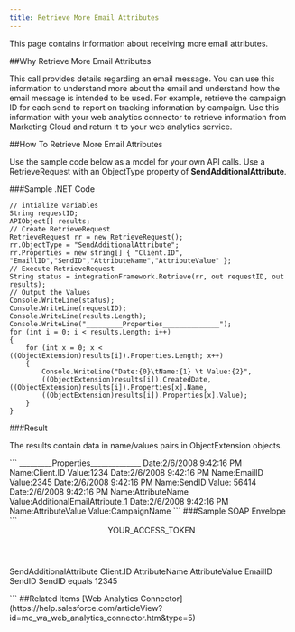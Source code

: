 ```yaml
---
title: Retrieve More Email Attributes
---
```

<p>This page contains information  about receiving more email attributes.</p>

##Why Retrieve More Email Attributes
<p>This call provides details regarding an email message. You can use this information to understand more about the email and understand how the email message is intended to be used. For example, retrieve the campaign ID for each send to report on tracking information by campaign. Use this information with your web analytics connector to retrieve information from Marketing Cloud and return it to your web analytics service.</p>

##How To Retrieve More Email Attributes
<p>Use the sample code below as a model for your own API calls. Use a RetrieveRequest with an ObjectType property of <strong>SendAdditionalAttribute</strong>.</p>

###Sample .NET Code
```
// intialize variables
String requestID;
APIObject[] results;
// Create RetrieveRequest
RetrieveRequest rr = new RetrieveRequest();
rr.ObjectType = "SendAdditionalAttribute";
rr.Properties = new string[] { "Client.ID", "EmaillID","SendID","AttributeName","AttributeValue" };
// Execute RetrieveRequest
String status = integrationFramework.Retrieve(rr, out requestID, out results);
// Output the Values
Console.WriteLine(status);
Console.WriteLine(requestID);
Console.WriteLine(results.Length);
Console.WriteLine("_________Properties______________");
for (int i = 0; i < results.Length; i++)
{
    for (int x = 0; x < ((ObjectExtension)results[i]).Properties.Length; x++)
    {
        Console.WriteLine("Date:{0}\tName:{1} \t Value:{2}",
        ((ObjectExtension)results[i]).CreatedDate, ((ObjectExtension)results[i]).Properties[x].Name,
        ((ObjectExtension)results[i]).Properties[x].Value);
    }
}
```
###Result
<p>The results contain data in name/values pairs in ObjectExtension objects.</p>
```
_________Properties______________
Date:2/6/2008 9:42:16 PM Name:Client.ID Value:1234
Date:2/6/2008 9:42:16 PM Name:EmailID Value:2345
Date:2/6/2008 9:42:16 PM Name:SendID Value: 56414
Date:2/6/2008 9:42:16 PM Name:AttributeName Value:AdditionalEmailAttribute_1
Date:2/6/2008 9:42:16 PM Name:AttributeValue Value:CampaignName
```
###Sample SOAP Envelope
```
<Envelope xmlns="http://schemas.xmlsoap.<wbr>org/soap/envelope/" xmlns:xsi="http://www.w3.org/<wbr>2001/XMLSchema-instance">
 <Header>
    <fueloauth>YOUR_ACCESS_TOKEN</fueloauth>
 </Header>
 <Body>
   <RetrieveRequestMsg xmlns="http://exacttarget.com/<wbr>wsdl/partnerAPI">
    <RetrieveRequest>

<ObjectType>SendAdditionalAttribute</ObjectType>
      <Properties>Client.ID</Properties>
      <Properties>AttributeName</Properties>
      <Properties>AttributeValue</Properties>
      <Properties>EmailID</Properties>
      <Properties>SendID</Properties>
      <Filter xsi:type="ns1:SimpleFilterPart" xmlns:ns1="http://exacttarget.<wbr>com/wsdl/partnerAPI">
       <Property>SendID</Property>
       <SimpleOperator>equals</SimpleOperator>
       <Value>12345</Value>
      </Filter>
    </RetrieveRequest>
   </RetrieveRequestMsg>
 </Body>
</Envelope>
```
##Related Items
[Web Analytics Connector](https://help.salesforce.com/articleView?id=mc_wa_web_analytics_connector.htm&type=5)
